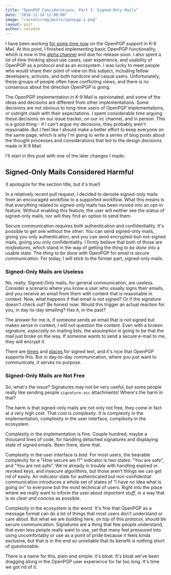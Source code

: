 ```yaml
---
title: "OpenPGP Considerations, Part I: Signed-Only Mails"
date: "2016-11-24 12:00:00"
image: "/assets/img/posts/openpgp-1.png"
layout: post
author: valodim
---
```


I have been working [for some time now](https://www.openkeychain.org/k-9) on the OpenPGP support in K-9 Mail.
At this point, I finished implementing basic OpenPGP functionality, which is now in the [alpha channel](https://play.google.com/apps/testing/com.fsck.k9) and due for release soon.
I also spent a lot of time thinking about use cases, user experience, and usability of OpenPGP as a protocol and as an ecosystem.
I was lucky to meet people who would share their point of view on this subject, including fellow developers, activists, and both hardcore and casual users.
Unfortunately, these groups of people often have conflicting views, and there is no consensus about the direction OpenPGP is going.

The OpenPGP implementation in K-9 Mail is opinionated, and some of the ideas and decisions are different from other implementations.
Some decisions are not obvious to long-time users of OpenPGP implementations, or outright clash with their expectations.
I spent considerable time arguing these decisions on our issue tracker, on our irc channel, and in person.
This is a good thing - if I can't argue my decisions, they probably aren't reasonable.
But I feel like I should make a better effort to keep everyone on the same page, which is why I'm going to write a series of blog posts about the thought processes and considerations that led to the design decisions made in K-9 Mail.

I'll start in this post with one of the later changes I made:

## Signed-Only Mails Considered Harmful

(I apologize for the section title, but it's true!)

In a relatively recent pull request, I decided to demote signed-only mails from an encouraged workflow to a supported workflow.
What this means is that everything related to signed-only mails has been moved into an opt-in feature.
Without enabling this feature, the user will neither see the status of signed-only mails, nor will they find an option to send them.

Secure communication requires both authentication and confidentiality.
It's possible to get one without the other: You can send signed-only mails, giving you only authentication, and you can send encrypted-but-not-signed mails, giving you only confidentiality.
I firmly believe that both of those are *misfeatures*, which stand in the way of getting the *thing to be done* into a usable state.
The *thing to be done* with OpenPGP for email is *secure communication*.
For today, I will stick to the former part, signed-only mails.

### Signed-Only Mails are Useless

No, really.
Signed-Only mails, for general communication, are useless.
Consider a scenario where you know a user who usually signs their emails, and you receive an email from them with content that is reasonable in context.
Now, what happens if that email is not signed?
Or if the signature doesn't check out?
Be honest now: Would this trigger an actual reaction for you, in day-to-day emailing?
Has it, in the past?

The answer for me is, if someone sends an email that is not signed but makes sense in context, I will not question the content.
Even with a broken signature, *especially* on mailing lists, the assumption is going to be that the mail just broke on the way.
If someone wants to send a secure e-mail to me, they will encrypt it.

There are [times](https://riseup.net/en/canary) and [places](https://lists.debian.org/debian-ctte/2014/02/msg00281.html) for signed text, and it's nice that OpenPGP supports this.
But in day-to-day communication, where you just want to *communicate*, it serves no purpose.

### Signed-Only Mails are Not Free

So, what's the issue?
Signatures may not be very useful, but some people really like sending people `signature.asc` attachments!
Where's the harm in that?

The harm is that signed-only mails are not only not free, they come in fact at a very high cost.
That cost is *complexity*.
It is complexity in the implementation, complexity in the user interface, complexity in the ecosystem.

Complexity in the implementation is fine.
Couple hundred, maybe a thousand lines of code, for handling detached signatures and displaying state of signed emails.
Been there, done that.

Complexity in the user interface is *bad*.
For most users, the bearable complexity for a "How secure am I?" indicator is two states: "You are safe", and "You are not safe".
We're already in trouble with handling expired or revoked keys, and insecure algorithms, but those aren't things we can get rid of easily.
An indicator state for authenticated but non-confidential communication introduces a whole set of states of "I have no idea what is going on" to everyone but the most technical of users.
Right into the place where we really want to inform the user about *important stuff*, in a way that is *as clear and concise* as possible.

Complexity in the ecosystem is *the worst*.
It's fine that OpenPGP as a message format can do a lot of things that most users don't understand or care about.
But what we are building here, on top of this protocol, should be secure communication.
Signatures are a thing that few people understand, that even less people really want to use, yet that many feel pressured into using uncomfortably or use as a point of pride because it feels kinda exclusive, but that is in the end so unreliable that its benefit is nothing short of questionable.

There is a name for this, plain and simple: it's bloat.
It's bloat we've been dragging along in the OpenPGP user experience for far too long.
It's time we got rid of it.
